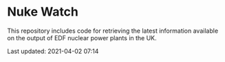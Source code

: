 # Nuke Watch

This repository includes code for retrieving the latest information available on the output of EDF nuclear power plants in the UK.

Last updated: 2021-04-02 07:14